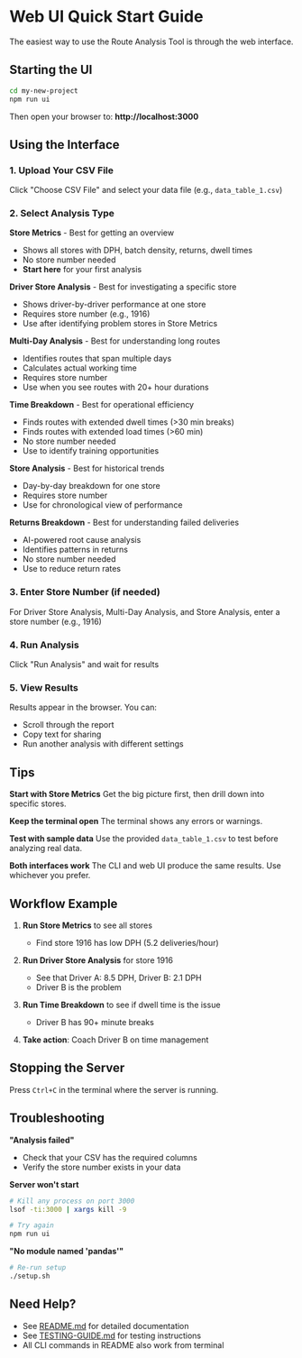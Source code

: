 # Web UI Quick Start Guide

The easiest way to use the Route Analysis Tool is through the web interface.

## Starting the UI

```bash
cd my-new-project
npm run ui
```

Then open your browser to: **http://localhost:3000**

## Using the Interface

### 1. Upload Your CSV File
Click "Choose CSV File" and select your data file (e.g., `data_table_1.csv`)

### 2. Select Analysis Type

**Store Metrics** - Best for getting an overview
- Shows all stores with DPH, batch density, returns, dwell times
- No store number needed
- **Start here** for your first analysis

**Driver Store Analysis** - Best for investigating a specific store
- Shows driver-by-driver performance at one store
- Requires store number (e.g., 1916)
- Use after identifying problem stores in Store Metrics

**Multi-Day Analysis** - Best for understanding long routes
- Identifies routes that span multiple days
- Calculates actual working time
- Requires store number
- Use when you see routes with 20+ hour durations

**Time Breakdown** - Best for operational efficiency
- Finds routes with extended dwell times (>30 min breaks)
- Finds routes with extended load times (>60 min)
- No store number needed
- Use to identify training opportunities

**Store Analysis** - Best for historical trends
- Day-by-day breakdown for one store
- Requires store number
- Use for chronological view of performance

**Returns Breakdown** - Best for understanding failed deliveries
- AI-powered root cause analysis
- Identifies patterns in returns
- No store number needed
- Use to reduce return rates

### 3. Enter Store Number (if needed)
For Driver Store Analysis, Multi-Day Analysis, and Store Analysis, enter a store number (e.g., 1916)

### 4. Run Analysis
Click "Run Analysis" and wait for results

### 5. View Results
Results appear in the browser. You can:
- Scroll through the report
- Copy text for sharing
- Run another analysis with different settings

## Tips

**Start with Store Metrics**
Get the big picture first, then drill down into specific stores.

**Keep the terminal open**
The terminal shows any errors or warnings.

**Test with sample data**
Use the provided `data_table_1.csv` to test before analyzing real data.

**Both interfaces work**
The CLI and web UI produce the same results. Use whichever you prefer.

## Workflow Example

1. **Run Store Metrics** to see all stores
   - Find store 1916 has low DPH (5.2 deliveries/hour)

2. **Run Driver Store Analysis** for store 1916
   - See that Driver A: 8.5 DPH, Driver B: 2.1 DPH
   - Driver B is the problem

3. **Run Time Breakdown** to see if dwell time is the issue
   - Driver B has 90+ minute breaks

4. **Take action**: Coach Driver B on time management

## Stopping the Server

Press `Ctrl+C` in the terminal where the server is running.

## Troubleshooting

**"Analysis failed"**
- Check that your CSV has the required columns
- Verify the store number exists in your data

**Server won't start**
```bash
# Kill any process on port 3000
lsof -ti:3000 | xargs kill -9

# Try again
npm run ui
```

**"No module named 'pandas'"**
```bash
# Re-run setup
./setup.sh
```

## Need Help?

- See [README.md](README.md) for detailed documentation
- See [TESTING-GUIDE.md](TESTING-GUIDE.md) for testing instructions
- All CLI commands in README also work from terminal

